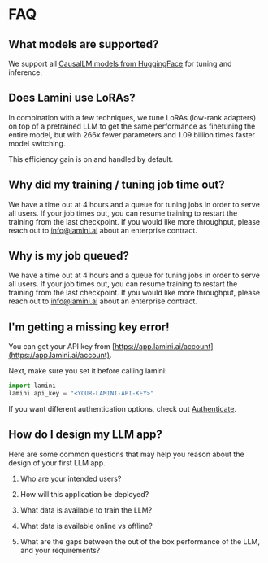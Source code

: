 # FAQ

## What models are supported?
We support all [CausalLM models from HuggingFace](https://huggingface.co/docs/transformers/en/model_doc/auto#transformers.AutoModelForCausalLM) for tuning and inference.

## Does Lamini use LoRAs?
In combination with a few techniques, we tune LoRAs (low-rank adapters) on top of a pretrained LLM to get the same performance as finetuning the entire model, but with 266x fewer parameters and 1.09 billion times faster model switching.

This efficiency gain is on and handled by default.

## Why did my training / tuning job time out?
We have a time out at 4 hours and a queue for tuning jobs in order to serve all users. If your job times out, you can resume training to restart the training from the last checkpoint. If you would like more throughput, please reach out to info@lamini.ai about an enterprise contract.

## Why is my job queued?
We have a time out at 4 hours and a queue for tuning jobs in order to serve all users. If your job times out, you can resume training to restart the training from the last checkpoint. If you would like more throughput, please reach out to info@lamini.ai about an enterprise contract.

## I'm getting a missing key error!
You can get your API key from [https://app.lamini.ai/account](https://app.lamini.ai/account).

Next, make sure you set it before calling lamini:

```python
import lamini
lamini.api_key = "<YOUR-LAMINI-API-KEY>"
```
If you want different authentication options, check out [Authenticate](/authenticate).

## How do I design my LLM app?
Here are some common questions that may help you reason about the design of your
first LLM app.

1. Who are your intended users?

2. How will this application be deployed?

3. What data is available to train the LLM?

4. What data is available online vs offline?

5. What are the gaps between the out of the box
   performance of the LLM, and your requirements?

